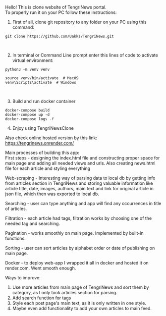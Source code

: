 Hello! This is clone website of TengriNews portal.<br>
To properly run it on your PC follow these instructions:

1. First of all, clone git repository to any folder on your PC using this command:
```
git clone https://github.com/Uakks/TengriNews.git
```
<br>

2. In terminal or Command Line prompt enter this lines of code to activate virtual environment:
```
python3 -m venv venv

source venv/bin/activate  # MacOS
venv\Scripts\activate  # Windows
```
<br>

3. Build and run docker container
```
docker-compose build
docker-compose up -d
docker-compose logs -f
```

4. Enjoy using TengriNewsClone

Also check online hosted version by this link: https://tengrinews.onrender.com/

Main processes of building this app:<br>
First steps - designing the index.html file and constructing proper space for main page and adding all needed 
views and urls. Also creating news.html file for each article and styling everything<br>

Web-scraping - Interesting way of parsing data to local db by getting info from articles section in TengriNews and storing valuable 
information like article title, date, images, authors, main text and link for original article in json file,
which then was exported to local db.<br>

Searching - user can type anything and app will find any occurrences in title of articles.<br>

Filtration - each article had tags, filtration works by choosing one of the needed tag and searching.<br>

Pagination - works smoothly on main page. Implemented by built-in functions.<br>

Sorting - user can sort articles by alphabet order or date of publishing on main page.<br>

Docker - to deploy web-app I wrapped it all in docker and hosted it on render.com. Went smooth enough.<br>

Ways to improve:
1. Use more articles from main page of TengriNews and sort them by category, as I only took articles section for parsing.
2. Add search function for tags
3. Style each post page's main text, as it is only written in one style.
4. Maybe even add functionality to add your own articles to main feed.
